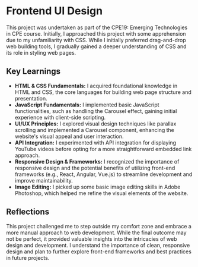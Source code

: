 # Frontend UI Design

This project was undertaken as part of the CPE19: Emerging Technologies in CPE course. Initially, I approached this project with some apprehension due to my unfamiliarity with CSS. While I initially preferred drag-and-drop web building tools, I gradually gained a deeper understanding of CSS and its role in styling web pages. 

## Key Learnings

* **HTML & CSS Fundamentals:** I acquired foundational knowledge in HTML and CSS, the core languages for building web page structure and presentation.
* **JavaScript Fundamentals:** I implemented basic JavaScript functionalities, such as handling the Carousel effect, gaining initial experience with client-side scripting.
* **UI/UX Principles:** I explored visual design techniques like parallax scrolling and implemented a Carousel component, enhancing the website's visual appeal and user interaction.
* **API Integration:** I experimented with API integration for displaying YouTube videos before opting for a more straightforward embedded link approach.
* **Responsive Design & Frameworks:** I recognized the importance of responsive design and the potential benefits of utilizing front-end frameworks (e.g., React, Angular, Vue.js) to streamline development and improve maintainability.
* **Image Editing:** I picked up some basic image editing skills in Adobe Photoshop, which helped me refine the visual elements of the website.

## Reflections

This project challenged me to step outside my comfort zone and embrace a more manual approach to web development. While the final outcome may not be perfect, it provided valuable insights into the intricacies of web design and development. I understand the importance of clean, responsive design and plan to further explore front-end frameworks and best practices in future projects.
